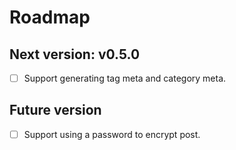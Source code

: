 # Roadmap

## Next version: v0.5.0

- [ ] Support generating tag meta and category meta.

## Future version

- [ ] Support using a password to encrypt post.
